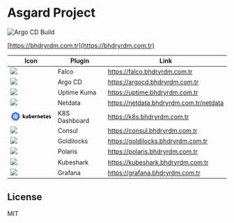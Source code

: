 # Asgard Project

![Argo CD Build](https://github.com/bhdryrdm/asgard/actions/workflows/docker-build-and-publish.yml/badge.svg)

[https://bhdryrdm.com.tr](https://bhdryrdm.com.tr)

|Icon | Plugin        | Link                                    |
| ------ |---------------|-----------------------------------------|
|[<img src="https://cdn.icon-icons.com/icons2/2699/PNG/512/falco_logo_icon_170163.png" width="100px" max-width="100%" height="auto" />](https://cdn.icon-icons.com/icons2/2699/PNG/512/falco_logo_icon_170163.png)| Falco         | https://falco.bhdryrdm.com.tr           |
|[<img src="https://miro.medium.com/v2/resize:fit:1200/1*LydFAwy_HJjw8lGCsi1Iqg.png" width="100px" max-width="100%" height="auto" />](https://miro.medium.com/v2/resize:fit:1200/1*LydFAwy_HJjw8lGCsi1Iqg.png)| Argo CD       | https://argocd.bhdryrdm.com.tr          |
|[<img src="https://uptime.kuma.pet/img/icon.svg" width="50px" max-width="100%" height="auto" />](https://uptime.kuma.pet/img/icon.svg) | Uptime Kuma   | https://uptime.bhdryrdm.com.tr          |
|[<img src="https://brands.home-assistant.io/_/netdata/logo.png" width="100px" max-width="100%" height="auto" />](https://brands.home-assistant.io/_/netdata/logo.png) | Netdata       | https://netdata.bhdryrdm.com.tr/netdata |
|[<img src="https://raw.githubusercontent.com/cncf/artwork/master/projects/kubernetes/horizontal/color/kubernetes-horizontal-color.png" width="100px" max-width="100%" height="auto" />](https://raw.githubusercontent.com/cncf/artwork/master/projects/kubernetes/horizontal/color/kubernetes-horizontal-color.png) | K8S Dashboard | https://k8s.bhdryrdm.com.tr             |
|[<img src="https://i.pinimg.com/originals/ca/ee/19/caee194ef29de4da3c19a3705279717c.png" width="100px" max-width="100%" height="auto" />](https://i.pinimg.com/originals/ca/ee/19/caee194ef29de4da3c19a3705279717c.png) | Consul        | https://consul.bhdryrdm.com.tr          |
|[<img src="https://www.fairwinds.com/hubfs/goldilocks_bfw_color.png" width="100px" max-width="100%" height="auto" />](https://www.fairwinds.com/hubfs/goldilocks_bfw_color.png) | Goldilocks    | https://goldilocks.bhdryrdm.com.tr	     |
|[<img src="https://repository-images.githubusercontent.com/157735858/b077a580-7be1-11e9-837a-c0ec62f659a4" width="100px" max-width="100%" height="auto" />](https://repository-images.githubusercontent.com/157735858/b077a580-7be1-11e9-837a-c0ec62f659a4) | Polaris       | https://polaris.bhdryrdm.com.tr         |
|[<img src="https://miro.medium.com/v2/resize:fit:1400/1*JCrtvuZgUBlUr4plUuSLMg.png" width="100px" max-width="100%" height="auto" />](https://miro.medium.com/v2/resize:fit:1400/1*JCrtvuZgUBlUr4plUuSLMg.png) | Kubeshark     | https://kubeshark.bhdryrdm.com.tr       |
|[<img src="https://miro.medium.com/v2/resize:fit:1400/1*4M4OghuybPhjRsLxhrNsGA.png" width="100px" max-width="100%" height="auto" />](https://miro.medium.com/v2/resize:fit:1400/1*4M4OghuybPhjRsLxhrNsGA.png) | Grafana       | https://grafana.bhdryrdm.com.tr         |

## License

MIT
